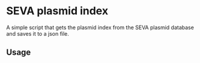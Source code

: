 # SEVA plasmid index

A simple script that gets the plasmid index from the SEVA plasmid database and saves it to a json file.

## Usage

